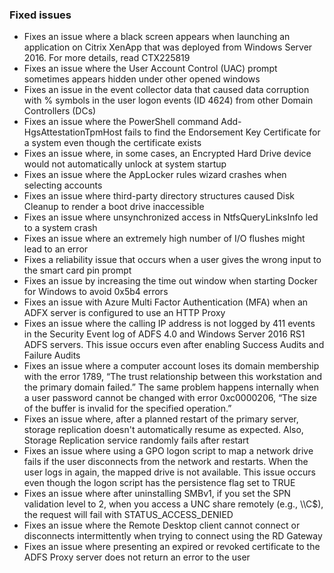 ### Fixed issues
- Fixes an issue where a black screen appears when launching an application on Citrix XenApp that was deployed from Windows Server 2016. For more details, read CTX225819
- Fixes an issue where the User Account Control (UAC) prompt sometimes appears hidden under other opened windows
- Fixes an issue in the event collector data that caused data corruption with % symbols in the user logon events (ID 4624) from other Domain Controllers (DCs)
- Fixes an issue where the PowerShell command Add-HgsAttestationTpmHost fails to find the Endorsement Key Certificate for a system even though the certificate exists
- Fixes an issue where, in some cases, an Encrypted Hard Drive device would not automatically unlock at system startup
- Fixes an issue where the AppLocker rules wizard crashes when selecting accounts
- Fixes an issue where third-party directory structures caused Disk Cleanup to render a boot drive inaccessible
- Fixes an issue where unsynchronized access in NtfsQueryLinksInfo led to a system crash
- Fixes an issue where an extremely high number of I/O flushes might lead to an error
- Fixes a reliability issue that occurs when a user gives the wrong input to the smart card pin prompt
- Fixes an issue by increasing the time out window when starting Docker for Windows to avoid 0x5b4 errors
- Fixes an issue with Azure Multi Factor Authentication (MFA) when an ADFX server is configured to use an HTTP Proxy
- Fixes an issue where the calling IP address is not logged by 411 events in the Security Event log of ADFS 4.0 and Windows Server 2016 RS1 ADFS servers. This issue occurs even after enabling Success Audits and Failure Audits
- Fixes an issue where a computer account loses its domain membership with the error 1789, “The trust relationship between this workstation and the primary domain failed.” The same problem happens internally when a user password cannot be changed with error 0xc0000206, “The size of the buffer is invalid for the specified operation.”
- Fixes an issue where, after a planned restart of the primary server, storage replication doesn't automatically resume as expected. Also, Storage Replication service randomly fails after restart
- Fixes an issue where using a GPO logon script to map a network drive fails if the user disconnects from the network and restarts. When the user logs in again, the mapped drive is not available. This issue occurs even though the logon script has the persistence flag set to TRUE
- Fixes an issue where after uninstalling SMBv1, if you set the SPN validation level to 2, when you access a UNC share remotely (e.g., \\<MachineName>\C$), the request will fail with STATUS_ACCESS_DENIED
- Fixes an issue where the Remote Desktop client cannot connect or disconnects intermittently when trying to connect using the RD Gateway
- Fixes an issue where presenting an expired or revoked certificate to the ADFS Proxy server does not return an error to the user